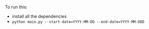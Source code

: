 To run this:

- install all the dependencies
- ```python main.py --start-date=YYYY-MM-DD --end-date=YYYY-MM-DDD```